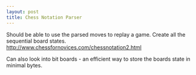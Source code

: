 ```yaml
---
layout: post
title: Chess Notation Parser
---
```


Should be able to use the parsed moves to replay a game.
Create all the sequential board states.
<http://www.chessfornovices.com/chessnotation2.html>

Can also look into bit boards - an efficient way to store the boards state in minimal bytes.
